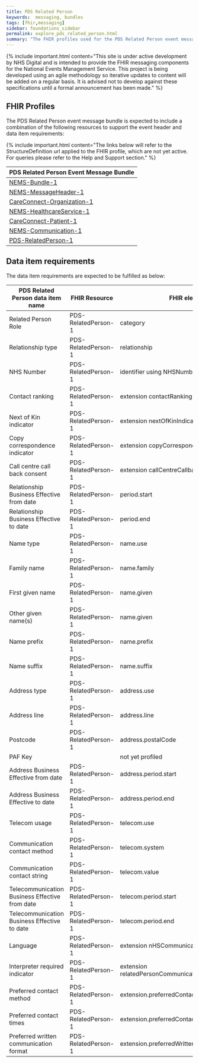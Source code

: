 ```yaml
---
title: PDS Related Person
keywords:  messaging, bundles
tags: [fhir,messaging]
sidebar: foundations_sidebar
permalink: explore_pds_related_person.html
summary: "The FHIR profiles used for the PDS Related Person event message bundle"
---
```


{% include important.html content="This site is under active development by NHS Digital and is intended to provide the FHIR messaging components for the National Events Management Service. This project is being developed using an agile methodology so iterative updates to content will be added on a regular basis. It is advised not to develop against these specifications until a formal announcement has been made." %}

## FHIR Profiles ##

The PDS Related Person event message bundle is expected to include a combination of the following resources to support the event header and data item requirements:

{% include important.html content="The links below will refer to the StructureDefinition url applied to the FHIR profile, which are not yet active. For queries please refer to the Help and Support section." %} 

| PDS Related Person Event Message Bundle |
|-----------------------------------------|
| [NEMS-Bundle-1](https://fhir.nhs.uk/STU3/StructureDefinition/NEMS-Bundle-1)                              |
| [NEMS-MessageHeader-1](https://fhir.nhs.uk/STU3/StructureDefinition/NEMS-MessageHeader-1)                       |
| [CareConnect-Organization-1](https://fhir.hl7.org.uk/STU3/StructureDefinition/CareConnect-Organization-1)                |
| [NEMS-HealthcareService-1](https://fhir.nhs.uk/STU3/StructureDefinition/NEMS-HealthcareService-1)                   |
| [CareConnect-Patient-1](https://fhir.hl7.org.uk/STU3/StructureDefinition/CareConnect-Patient-1)                     |
| [NEMS-Communication-1](https://fhir.nhs.uk/STU3/StructureDefinition/NEMS-Communication-1)                       |
| [PDS-RelatedPerson-1](https://fhir.nhs.uk/STU3/StructureDefinition/PDS-RelatedPerson-1)                     |

## Data item requirements  ##

The data item requirements are expected to be fulfilled as below:

| PDS Related Person data item name              | FHIR Resource       | FHIR element                                     | Mandatory/Optional/Required |
|------------------------------------------------|---------------------|--------------------------------------------------|-----------------------------|
| Related Person Role                            | PDS-RelatedPerson-1 | category                                         | Mandatory                   |
| Relationship type                              | PDS-RelatedPerson-1 | relationship                                     | Mandatory                   |
| NHS Number                                     | PDS-RelatedPerson-1 | identifier using NHSNumber slice                 | Required                    |
| Contact ranking                                | PDS-RelatedPerson-1 | extension contactRanking                         | Required                    |
| Next of Kin indicator                          | PDS-RelatedPerson-1 | extension nextOfKinIndicator                     | Mandatory                   |
| Copy correspondence indicator                  | PDS-RelatedPerson-1 | extension copyCorrespondenceIndicator            | Required                    |
| Call centre call back consent                  | PDS-RelatedPerson-1 | extension callCentreCallbackConsent              | Required                    |
| Relationship Business Effective from date      | PDS-RelatedPerson-1 | period.start                                     | Mandatory                   |
| Relationship Business Effective to date        | PDS-RelatedPerson-1 | period.end                                       | Required                    |
| Name type                                      | PDS-RelatedPerson-1 | name.use                                         | Mandatory                   |
| Family name                                    | PDS-RelatedPerson-1 | name.family                                      | Mandatory                   |
| First given name                               | PDS-RelatedPerson-1 | name.given                                       | Required                    |
| Other given name(s)                            | PDS-RelatedPerson-1 | name.given                                       | Required                    |
| Name prefix                                    | PDS-RelatedPerson-1 | name.prefix                                      | Required                    |
| Name suffix                                    | PDS-RelatedPerson-1 | name.suffix                                      | Required                    |
| Address type                                   | PDS-RelatedPerson-1 | address.use                                      | Required                    |
| Address line                                   | PDS-RelatedPerson-1 | address.line                                     | Required                    |
| Postcode                                       | PDS-RelatedPerson-1 | address.postalCode                               | Required                    |
| PAF Key                                        |                     | not yet profiled                                 | Required                    |
| Address Business Effective from date           | PDS-RelatedPerson-1 | address.period.start                             | Mandatory                   |
| Address Business Effective to date             | PDS-RelatedPerson-1 | address.period.end                               | Required                    |
| Telecom usage                                  | PDS-RelatedPerson-1 | telecom.use                                      | Required                    |
| Communication contact method                   | PDS-RelatedPerson-1 | telecom.system                                   | Required                    |
| Communication contact string                   | PDS-RelatedPerson-1 | telecom.value                                    | Required                    |
| Telecommunication Business Effective from date | PDS-RelatedPerson-1 | telecom.period.start                             | Mandatory                   |
| Telecommunication Business Effective to date   | PDS-RelatedPerson-1 | telecom.period.end                               | Required                    |
| Language                                       | PDS-RelatedPerson-1 | extension nHSCommunication.language              | Mandatory                   |
| Interpreter required indicator                 | PDS-RelatedPerson-1 | extension relatedPersonCommunication.interpreter | Mandatory                   |
| Preferred contact method                       | PDS-RelatedPerson-1 | extension.preferredContactMethod                 | Mandatory                   |
| Preferred contact times                        | PDS-RelatedPerson-1 | extension.preferredContactTimes                  | Required                    |
| Preferred written communication format         | PDS-RelatedPerson-1 | extension.preferredWrittenCoomunicationFormat    | Required                    |











